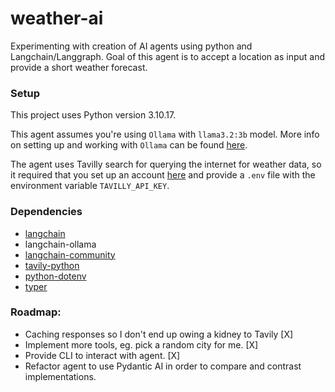 # weather-ai

Experimenting with creation of AI agents using python and Langchain/Langgraph.
Goal of this agent is to accept a location as input and provide a short weather forecast.

### Setup
This project uses Python version 3.10.17.

This agent assumes you're using `Ollama` with `llama3.2:3b` model.
More info on setting up and working with `Ollama` can be found [here](https://ollama.com/).

The agent uses Tavilly search for querying the internet for weather data,
so it required that you set up an account [here](https://www.tavily.com/) and provide a `.env`
file with the environment variable `TAVILLY_API_KEY`.

### Dependencies

- [langchain](https://github.com/langchain-ai/langchain)
- langchain-ollama
- [langchain-community](https://github.com/langchain-ai/langchain-community)
- [tavily-python](https://github.com/tavily-ai/tavily-python)
- [python-dotenv](https://github.com/theskumar/python-dotenv)
- [typer](https://github.com/fastapi/typer)

### Roadmap:
- Caching responses so I don't end up owing a kidney to Tavily [X]
- Implement more tools, eg. pick a random city for me. [X]
- Provide CLI to interact with agent. [X]
- Refactor agent to use Pydantic AI in order to compare and contrast implementations.
